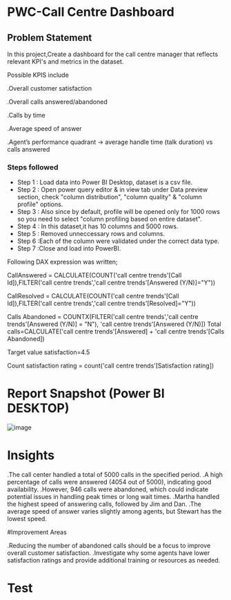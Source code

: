 



# PWC-Call Centre Dashboard


## Problem Statement

In this project,Create a dashboard for the call centre manager that reflects relevant KPI's and metrics in the dataset.

Possible KPIS include

.Overall customer satisfaction

.Overall calls answered/abandoned

.Calls by time

.Average speed of answer

.Agent’s performance quadrant -> average handle time (talk        duration) vs calls answered


### Steps followed 

- Step 1 : Load data into Power BI Desktop, dataset is a csv file.
- Step 2 : Open power query editor & in view tab under Data preview section, check "column distribution", "column quality" & "column profile" options.
- Step 3 : Also since by default, profile will be opened only for 1000 rows so you need to select "column profiling based on entire dataset".
- Step 4 : In this dataset,it has 10 columns and 5000 rows.
- Step 5 : Removed unneccessary rows and columns.
- Step 6 :Each of the column were validated under the correct data type.
- Step 7 :Close and load into PowerBI.

 Following DAX expression was written;

 CallAnswered = CALCULATE(COUNT('call centre trends'[Call Id]),FILTER('call centre trends','call centre trends'[Answered (Y/N)]="Y"))

 CallResolved = CALCULATE(COUNT('call centre trends'[Call Id]),FILTER('call centre trends','call centre trends'[Resolved]="Y"))

Calls Abandoned = COUNTX(FILTER('call centre trends','call centre trends'[Answered (Y/N)] = "N"), 'call centre trends'[Answered (Y/N)])
 Total calls=CALCULATE('call centre trends'[Answered] + 'call centre trends'[Calls Abandoned])

 Target value satisfaction=4.5
 
 Count satisfaction rating = count('call centre trends'[Satisfaction rating])



 

       
        


 
 # Report Snapshot (Power BI DESKTOP)

 
![image](https://github.com/SuganyaNammalvar/Test/assets/142667989/ae82efd5-8ed7-4724-8281-8324765eed71)

# Insights

.The call center handled a total of 5000 calls in the specified period.
.A high percentage of calls were answered (4054 out of 5000), indicating good availability.
.However, 946 calls were abandoned, which could indicate potential issues in handling peak times or long wait times.
.Martha handled the highest speed of answering calls, followed by  Jim and Dan.
.The average speed of answer varies slightly among agents, but Stewart has the lowest speed.

#Improvement Areas

.Reducing the number of abandoned calls should be a focus to improve overall customer satisfaction.
.Investigate why some agents have lower satisfaction ratings and provide additional training or resources as needed.




# Test

